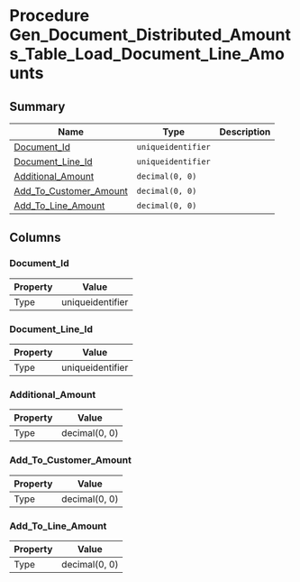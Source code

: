 # Procedure Gen_Document_Distributed_Amounts_Table_Load_Document_Line_Amounts


## Summary

| Name | Type | Description |
| - | - | --- |
|[Document_Id](#document_id)|`uniqueidentifier` ||
|[Document_Line_Id](#document_line_id)|`uniqueidentifier` ||
|[Additional_Amount](#additional_amount)|`decimal(0, 0)` ||
|[Add_To_Customer_Amount](#add_to_customer_amount)|`decimal(0, 0)` ||
|[Add_To_Line_Amount](#add_to_line_amount)|`decimal(0, 0)` ||

## Columns

### Document_Id

| Property | Value |
| - | - |
|Type|uniqueidentifier|

### Document_Line_Id

| Property | Value |
| - | - |
|Type|uniqueidentifier|

### Additional_Amount

| Property | Value |
| - | - |
|Type|decimal(0, 0)|

### Add_To_Customer_Amount

| Property | Value |
| - | - |
|Type|decimal(0, 0)|

### Add_To_Line_Amount

| Property | Value |
| - | - |
|Type|decimal(0, 0)|



